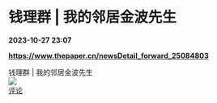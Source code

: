 # 钱理群 | 我的邻居金波先生

**2023-10-27 23:07**

**https://www.thepaper.cn/newsDetail_forward_25084803**

钱理群 | 我的邻居金波先生  
![](https://img3.chouti.com/CHOUTI_231027_92D5137DED9A4AEEA8BE46795074E108.jpg)  
[评论](https://m.chouti.com/link/40424255)
